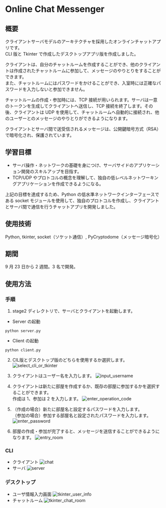 # Online Chat Messenger

## 概要

クライアントサーバモデルのアーキテクチャを採用したオンラインチャットアプリです。  
CLI 版と Tkinter で作成したデスクトップアプリ版を作成しました。

クライアントは、自分のチャットルームを作成することができ、他のクライアントは作成されたチャットルームに参加して、メッセージのやりとりをすることができます。  
また、チャットルームにはパスワードをかけることができ、入室時には正確なパスワードを入力しないと参加できません。

チャットルームの作成・参加時には、TCP 接続が用いられます。サーバは一意のトークンを生成してクライアントへ送信し、TCP 接続を終了します。その後、クライアントは UDP を使用して、チャットルームへ自動的に接続され、他のユーザーとのメッセージのやりとりができるようになります。

クライアントとサーバ間で送受信されるメッセージは、公開鍵暗号方式（RSA）で暗号化され、保護されています。

## 学習目標

- サーバ操作・ネットワークの基礎を身につけ、サーバサイドのアプリケーション開発のスキルアップを目指す。
- TCP/UDP やプロトコルの概念を理解して、独自の低レベルネットワーキングアプリケーションを作成できるようになる。

上記の目標を達成するため、Python の低水準ネットワークインターフェースである socket モジュールを使用して、独自のプロトコルを作成し、クライアントとサーバ間で通信を行うチャットアプリを開発しました。

## 使用技術

Python, tkinter, socket（ソケット通信）, PyCryptodome（メッセージ暗号化）

## 期間

9 月 23 日から 2 週間。3 名で開発。

## 使用方法
### 手順
1. stage2 ディレクトリで、サーバとクライアントを起動します。

- Server の起動

```
python server.py
```

- Client の起動

```
python client.py
```

2. CIL版とデスクトップ版のどちらを使用するか選択します。
![select_cli_or_tkinter](https://github.com/recursion-b/Online_Chat_Messenger/assets/96802323/7e691158-87d6-4ce2-9331-09bffe55ab3b)

2. クライアントはユーザー名を入力します。
![input_username](https://github.com/recursion-b/Online_Chat_Messenger/assets/96802323/78dc6839-cd94-4b3c-aa2c-8ae21074a6c4)

3. クライアントは新たに部屋を作成するか、既存の部屋に参加するかを選択することができます。  
   作成は 1、参加は 2 を入力します。
![enter_operation_code](https://github.com/recursion-b/Online_Chat_Messenger/assets/96802323/bb19d1dc-df89-43f0-827a-2abe01d8380a)

4. （作成の場合）新たに部屋名と設定するパスワードを入力します。  
   （参加の場合）参加する部屋名と設定されたパスワードを入力します。
![enter_password](https://github.com/recursion-b/Online_Chat_Messenger/assets/96802323/16560688-0ba2-4388-9e1f-f710648a569a)

5. 部屋の作成・参加が完了すると、メッセージを送信することができるようになります。
![entry_room](https://github.com/recursion-b/Online_Chat_Messenger/assets/96802323/5175824c-06e8-44bb-91a4-8a61f27d280c)

### CLI
- クライアント
![chat](https://github.com/recursion-b/Online_Chat_Messenger/assets/96802323/cab01da5-8f48-46cb-b9ac-55cb37964ae7)
- サーバ
![server](https://github.com/recursion-b/Online_Chat_Messenger/assets/96802323/fcceab3c-f645-46ed-919d-d3854b592a5b)

### デスクトップ
- ユーザ情報入力画面
![tkinter_user_info](https://github.com/recursion-b/Online_Chat_Messenger/assets/96802323/9649d97a-2934-4319-93e4-c4f8daf25a04)
- チャットルーム
![tkinter_chat_room](https://github.com/recursion-b/Online_Chat_Messenger/assets/96802323/f306277d-e351-430c-abd9-11713b4eb4cd)